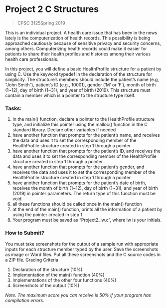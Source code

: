 # Project 2 C Structures
> CPSC 3125Spring 2019

This is an individual project. A health care issue that has been in the news lately is the computerization of health records. This possibility is being approached cautiously because of sensitive privacy and security concerns, among others. Computerizing health records could make it easier for patients to share their health profiles and histories among their various health care professionals. 

In this project, you will define a basic HealthProfile structure for a patient by using C. Use the keyword typedef in the declaration of the structure for simplicity. The structure’s members should include the patient’s name (e.g, “John Smith”), patient’s ID (e.g., 10001), gender (‘M’ or ‘F’), month of birth (1~12), day of birth (1~31), and year of birth (2019). This structure must contain a member which is a pointer to the structure type itself.

### Tasks:
1.	In the main() function, declare a pointer to the HealthProfile structure type, and initialize this pointer using the malloc() function in the C standard library. Declare other variables if needed
2.	have another function that prompts for the patient’s name, and receives the data and uses it to set the corresponding member of the HealthProfile structure created in step 1 through a pointer 
3.	have another function that prompts for the patient’s ID, and receives the data and uses it to set the corresponding member of the HealthProfile structure created in step 1 through a pointer 
4.	have another function that prompts for the patient’s gender, and receives the data and uses it to set the corresponding member of the HealthProfile structure created in step 1 through a pointer 
5.	have another function that prompts for the patient’s date of birth, receives the month of birth (1~12), day of birth (1~31), and year of birth (2019) in pointer parameters. The return type of this function must be void.
6.	all these functions should be called once in the main() function
7.	at the end of the main() function, prints all the information of a patient by using the pointer created in step 1
8.	Your program must be saved as “Project2_lw.c”, where lw is your initials.

### How to Submit?
You must take screenshots for the output of a sample run with appropriate inputs for each structure member typed by the user. Save the screenshots as image or Word files. Put all these screenshots and the C source codes in a ZIP file. 
Grading Criteria
1.	Declaration of the structure (10%)
2.	Implementation of the main() function (40%)
3.	Implementations of the other four functions (40%)
4.	Screenshots of the output (10%)

*Note. The maximum score you can receive is 50% if your program has compilation errors.*
